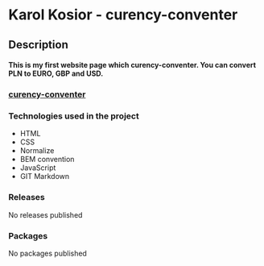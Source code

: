 # Karol Kosior - curency-conventer
## Description
#### This is my first website page which curency-conventer. You can convert PLN to EURO, GBP and USD.
### [curency-conventer](https://miasto85.github.io/curency-conventer2023/)
### Technologies used in the project
- HTML
- CSS
- Normalize 
- BEM convention
- JavaScript
- GIT
Markdown
### Releases
No releases published
### Packages
No packages published
